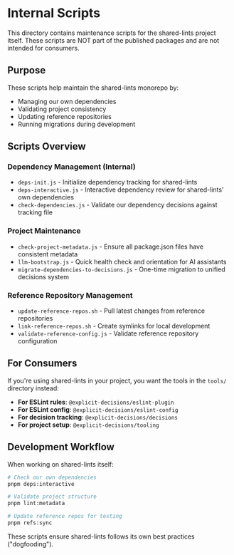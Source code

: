 # Internal Scripts

This directory contains maintenance scripts for the shared-lints project itself. These scripts are NOT part of the published packages and are not intended for consumers.

## Purpose

These scripts help maintain the shared-lints monorepo by:

- Managing our own dependencies
- Validating project consistency
- Updating reference repositories
- Running migrations during development

## Scripts Overview

### Dependency Management (Internal)

- `deps-init.js` - Initialize dependency tracking for shared-lints
- `deps-interactive.js` - Interactive dependency review for shared-lints' own dependencies
- `check-dependencies.js` - Validate our dependency decisions against tracking file

### Project Maintenance

- `check-project-metadata.js` - Ensure all package.json files have consistent metadata
- `llm-bootstrap.js` - Quick health check and orientation for AI assistants
- `migrate-dependencies-to-decisions.js` - One-time migration to unified decisions system

### Reference Repository Management

- `update-reference-repos.sh` - Pull latest changes from reference repositories
- `link-reference-repos.sh` - Create symlinks for local development
- `validate-reference-config.js` - Validate reference repository configuration

## For Consumers

If you're using shared-lints in your project, you want the tools in the `tools/` directory instead:

- **For ESLint rules**: `@explicit-decisions/eslint-plugin`
- **For ESLint config**: `@explicit-decisions/eslint-config`
- **For decision tracking**: `@explicit-decisions/decisions`
- **For project setup**: `@explicit-decisions/tooling`

## Development Workflow

When working on shared-lints itself:

```bash
# Check our own dependencies
pnpm deps:interactive

# Validate project structure
pnpm lint:metadata

# Update reference repos for testing
pnpm refs:sync
```

These scripts ensure shared-lints follows its own best practices ("dogfooding").
